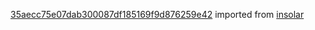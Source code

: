 [35aecc75e07dab300087df185169f9d876259e42](https://github.com/insolar/insolar/commit/35aecc75e07dab300087df185169f9d876259e42) imported from [insolar](https://github.com/insolar/insolar)
